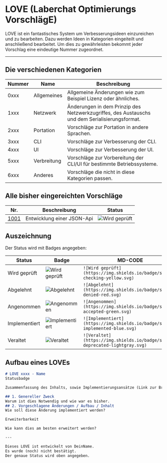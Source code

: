 # LOVE (Laberchat Optimierungs VorschlägE)
LOVE ist ein fantastisches System um Verbesserungsideen einzureichen und zu bearbeiten. Dazu werden Ideen in Kategorien eingeiteilt und anschließend bearbeitet. Um dies zu gewährleisten bekommt jeder Vorschlag eine eindeutige Nummer zugeordnet.

---

## Die verschiedenen Kategorien
Nummer | Name | Beschreibung
-------|------|-------------
0xxx | Allgemeines | Allgemeine Änderungen wie zum Beispiel Lizenz oder ähnliches.
1xxx | Netzwerk | Änderungen in dem Prinzip des Netzwerkzugriffes, des Austauschs und dem Serialisierungsformat.
2xxx | Portation | Vorschläge zur Portation in andere Sprachen.
3xxx | CLI | Vorschläge zur Verbesserung der CLI.
4xxx | UI | Vorschläge zur Verbesserung der UI.
5xxx | Verbreitung | Vorschläge zur Vorbereitung der CLI/UI für bestimmte Betriebssysteme.
6xxx | Anderes | Vorschläge die nicht in diese Kategorien passen.

## Alle bisher eingereichten Vorschläge
Nr. | Beschreibung                   | Status
----|--------------------------------|--------
[1001](/network_1xxx/1001.md) | Entwicklung einer JSON-Api | ![Wird geprüft](https://img.shields.io/badge/status-checking-yellow.svg)

## Auszeichnung
Der Status wird mit Badges angegeben:

Status | Badge | MD-CODE
-------|-------|--------
Wird geprüft | ![Wird geprüft](https://img.shields.io/badge/status-checking-yellow.svg) | `![Wird geprüft](https://img.shields.io/badge/status-checking-yellow.svg)`
Abgelehnt | ![Abgelehnt](https://img.shields.io/badge/status-denied-red.svg) | `![Abgelehnt](https://img.shields.io/badge/status-denied-red.svg)`
Angenommen | ![Angenommen](https://img.shields.io/badge/status-accepted-green.svg) | `![Angenommen](https://img.shields.io/badge/status-accepted-green.svg)`
Implementiert | ![Implementiert](https://img.shields.io/badge/status-implemented-blue.svg) | `![Implementiert](https://img.shields.io/badge/status-implemented-blue.svg)`
Veraltet | ![Veraltet](https://img.shields.io/badge/status-deprecated-lightgray.svg) | `![Veraltet](https://img.shields.io/badge/status-deprecated-lightgray.svg)`

## Aufbau eines LOVEs
```md
# LOVE xxxx - Name
Statusbadge

Zusammenfassung des Inhalts, sowie Implementierungsansätze (Link zur Branch)

## 1. Genereller Zweck
Warum ist dies Notwendig und wie war es bisher.
## 2. Vorgeschlagene Änderungen / Aufbau / Inhalt
Wie soll diese Änderung implementiert werden?

Erweiterbarkeit

Wie kann dies am besten erweitert werden?

---

Dieses LOVE ist entwickelt von DeinName.
Es wurde (noch) nicht bestätigt.
Der genaue Status wird oben angegeben.
```
